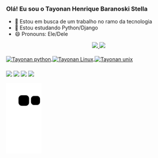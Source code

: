 ### Olá! Eu sou o Tayonan Henrique Baranoski Stella

- 🔭 Estou em busca de um trabalho no ramo da tecnologia
- 🌱 Estou estudando Python/Django
- 😄 Pronouns: Ele/Dele
<div align="center">
  <a href="https://github.com/TayonanStella">
  <img height="170em" src="https://github-readme-stats.vercel.app/api?username=TayonanStella&show_icons=true&theme=dark&include_all_commits=true&count_private=true"/>
  <img height="170em" src="https://github-readme-stats.vercel.app/api/top-langs/?username=TayonanStella&layout=compact&langs_count=7&theme=dark"/>
</div>
  <div style="display: inline_block"><br>
   <img align="center" alt="Tayonan python" height="50" width="60" src="https://cdn.jsdelivr.net/gh/devicons/devicon/icons/python/python-original.svg">
   <img align="center" alt="Tayonan Linux" height="50" width="60" src="https://cdn.jsdelivr.net/gh/devicons/devicon/icons/linux/linux-original.svg">
    <img align="center" alt="Tayonan unix" height="50" width="60" src="https://cdn.jsdelivr.net/gh/devicons/devicon/icons/unix/unix-original.svg"> 
           
          
</div>
 
  ###
 
<div> 
  <a href="https://www.youtube.com/channel/UCxCeZOm76mraZrqp8pt4w8w" target="_blank"><img src="https://img.shields.io/badge/YouTube-FF0000?style=for-the-badge&logo=youtube&logoColor=white" target="_blank"></a>
  <a href="tayonanstella22#7454" target="_blank"><img src="https://img.shields.io/badge/Discord-7289DA?style=for-the-badge&logo=discord&logoColor=white" target="_blank"></a> 
  <a href = "mailto:tayonanstella22@hotmail.com"><img src="https://img.shields.io/badge/-Gmail-%23333?style=for-the-badge&logo=gmail&logoColor=white" target="_blank"></a>
  <a href="https://www.linkedin.com/in/tayonan-henrique-baranoski-stella-16ab61147" target="_blank"><img src="https://img.shields.io/badge/-LinkedIn-%230077B5?style=for-the-badge&logo=linkedin&logoColor=white" target="_blank"></a> 
 
  ![Snake animation](https://github.com/TayonanStella/TayonanStella/blob/output/github-contribution-grid-snake.svg)
 
</div>
  

